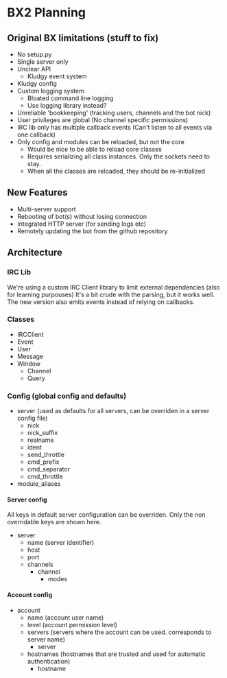 # BX2 Planning

## Original BX limitations (stuff to fix)
 * No setup.py
 * Single server only
 * Unclear API
     * Kludgy event system
 * Kludgy config
 * Custom logging system
     * Bloated command line logging
     * Use logging library instead?
 * Unreliable 'bookkeeping' (tracking users, channels and the bot nick)
 * User privileges are global (No channel specific permissions)
 * IRC lib only has multiple callback events (Can't listen to all events via one callback)
 * Only config and modules can be reloaded, but not the core
     * Would be nice to be able to reload core classes
     * Requires serializing all class instances. Only the sockets need to stay.
     * When all the classes are reloaded, they should be re-initialized 

## New Features
 * Multi-server support
 * Rebooting of bot(s) without losing connection
 * Integrated HTTP server (for sending logs etc)
 * Remotely updating the bot from the github repository


## Architecture

### IRC Lib
We're using a custom IRC Client library to limit external dependencies (also for learning purpouses)
It's a bit crude with the parsing, but it works well. The new version also emits events instead of relying on callbacks.

### Classes
 * IRCClient
 * Event
 * User
 * Message
 * Window
     * Channel
     * Query

### Config (global config and defaults)
 * server (used as defaults for all servers, can be overriden in a server config file)
     * nick
     * nick_suffix
     * realname
     * ident
     * send_throttle
     * cmd_prefix
     * cmd_separator
     * cmd_throttle
 * module_aliases

#### Server config

All keys in default server configuration can be overriden. Only the non overridable keys are shown here.

 * server
     * name (server identifier)
     * host
     * port
     * channels
         * channel
             * modes

#### Account config
 * account
     * name (account user name)
     * level (account permission level)
     * servers (servers where the account can be used. corresponds to server name)
         * server
     * hostnames (hostnames that are trusted and used for automatic authentication)
         * hostname
